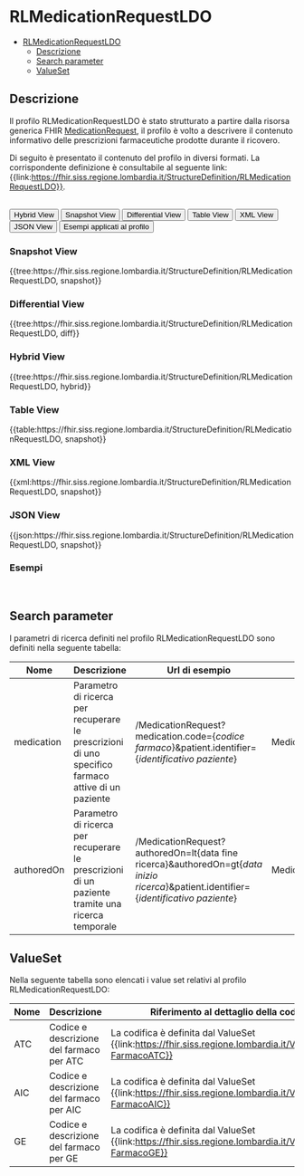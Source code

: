 # RLMedicationRequestLDO

- [RLMedicationRequestLDO](#RLMedicationRequestLDO)
  - [Descrizione](#descrizione)
  - [Search parameter](#search-parameter)
  - [ValueSet](#valueset)


## Descrizione

Il profilo RLMedicationRequestLDO è stato strutturato a partire dalla risorsa generica FHIR [MedicationRequest](https://hl7.org/fhir/R4/medicationrequest.html), il profilo è volto a descrivere il contenuto informativo delle prescrizioni farmaceutiche prodotte durante il ricovero.

Di seguito è presentato il contenuto del profilo in diversi formati. La corrispondente definizione è consultabile al seguente link: {{link:https://fhir.siss.regione.lombardia.it/StructureDefinition/RLMedicationRequestLDO}}.

<br>
<div class="tab">
  <button class="tablinks active" onclick="openTab(event, 'Hybrid View')">Hybrid View</button>
  <button class="tablinks" onclick="openTab(event, 'Snapshot View')">Snapshot View</button>
  <button class="tablinks" onclick="openTab(event, 'Differential View')">Differential View</button>
  <button class="tablinks" onclick="openTab(event, 'Table View')">Table View</button>
  <button class="tablinks" onclick="openTab(event, 'XML View')">XML View</button>
  <button class="tablinks" onclick="openTab(event, 'JSON View')">JSON View</button>
  <button class="tablinks" onclick="openTab(event, 'Esempi')">Esempi applicati al profilo</button>
</div>
<div id="Snapshot View" class="tabcontent">
  <h3>Snapshot View</h3>
{{tree:https://fhir.siss.regione.lombardia.it/StructureDefinition/RLMedicationRequestLDO, snapshot}}
</div>

<div id="Differential View" class="tabcontent">
  <h3>Differential View</h3>
{{tree:https://fhir.siss.regione.lombardia.it/StructureDefinition/RLMedicationRequestLDO, diff}}
</div>

<div id="Hybrid View" class="tabcontent"  style="display:block">
  <h3>Hybrid View</h3>
{{tree:https://fhir.siss.regione.lombardia.it/StructureDefinition/RLMedicationRequestLDO, hybrid}}
</div>

<div id="Table View" class="tabcontent">
  <h3>Table View</h3>
{{table:https://fhir.siss.regione.lombardia.it/StructureDefinition/RLMedicationRequestLDO, snapshot}}
</div>

<div id="XML View" class="tabcontent">
  <h3>XML View</h3>
{{xml:https://fhir.siss.regione.lombardia.it/StructureDefinition/RLMedicationRequestLDO, snapshot}}
</div>

<div id="JSON View" class="tabcontent">
  <h3>JSON View</h3>
{{json:https://fhir.siss.regione.lombardia.it/StructureDefinition/RLMedicationRequestLDO, snapshot}}
</div>

<div id="Esempi" class="tabcontent">
  <h3>Esempi</h3>
<br>
</div>


## Search parameter

I parametri di ricerca definiti nel profilo RLMedicationRequestLDO sono definiti nella seguente tabella:

| Nome | Descrizione | Url di esempio | Expression |
|---|---|---|---|
| medication | Parametro di ricerca per recuperare le prescrizioni di uno specifico farmaco attive di un paziente | /MedicationRequest?medication.code=\{_codice farmaco_\}&patient.identifier=\{_identificativo paziente_\}| MedicationRequest.medication |
| authoredOn | Parametro di ricerca per recuperare le prescrizioni di un paziente tramite una ricerca temporale | /MedicationRequest?authoredOn=lt\{data fine ricerca\}&authoredOn=gt\{_data inizio ricerca_\}&patient.identifier=\{_identificativo paziente_\}| MedicationRequest.authoredOn |
<!-- ===================================================FINE SEZIONE=================================================== -->

## ValueSet
Nella seguente tabella sono elencati i value set relativi al profilo RLMedicationRequestLDO:

| Nome    | Descrizione    | Riferimento   al dettaglio della codifica    |
|---|---|---|
| ATC | Codice e descrizione del farmaco per ATC |La codifica è definita dal ValueSet {{link:https://fhir.siss.regione.lombardia.it/Valueset/DDC-FarmacoATC}} |
| AIC | Codice e descrizione del farmaco per AIC |La codifica è definita dal ValueSet {{link:https://fhir.siss.regione.lombardia.it/Valueset/DDC-FarmacoAIC}} |
| GE | Codice e descrizione del farmaco per GE |La codifica è definita dal ValueSet {{link:https://fhir.siss.regione.lombardia.it/Valueset/DDC-FarmacoGE}} |